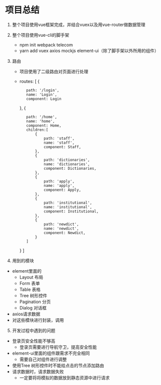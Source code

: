 # 项目总结

1. 整个项目使用vue框架完成，并结合vuex以及用vue-router做数据管理

2. 整个项目使用vue-cli的脚手架

   * npm init webpack telecom
   * yarn add vuex axios mockjs element-ui（除了脚手架以外所用的组件）
   
3. 路由

   * 项目使用了二级路由对页面进行处理
   * routes: [
        {
        
            path: '/login',
            name: 'Login',
            component: Login
        },
        {
        
            path: '/home',
            name: 'home',
            component: Home,
            children:[
                {
                    path: 'staff',
                    name: 'staff',
                    component: Staff,
                },
                {
                    path: 'dictionaries',
                    name: 'dictionaries',
                    component: Dictionaries,
                },
                {
                    path: 'apply',
                    name: 'apply',
                    component: Apply,
                },
                {
                    path: 'institutional',
                    name: 'institutional',
                    component: Institutional,
                },
                {
                    path: 'newdict',
                    name: 'newdict',
                    component: Newdict,
                }
            ]
        }
    ]
4. 用到的模块

  * element里面的
    * Layout 布局
    * Form 表单
    * Table 表格
    * Tree 树形控件
    * Pagination 分页
    * Dialog 对话框
  * axios请求数据
  * 对这些模块进行封装，调用
  
5. 开发过程中遇到的问题

  * 登录页安全性能不够高
    * 登录页需要进行导航守卫，提高安全性能
  * element-ui里面的组件跟需求不完全相同
    * 需要自己对组件进行调整
  * 使用Tree 树形控件时不能给点击的节点添加路由
  * 请求数据时，请求数据失败
    * 一定要将将模拟的数据放到静态资源中进行请求
